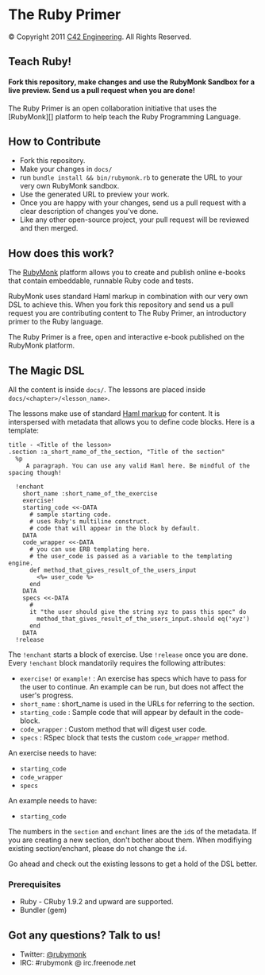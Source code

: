 # The Ruby Primer

© Copyright 2011 [C42 Engineering][]. All Rights Reserved.

## Teach Ruby!

<h4>Fork this repository, make changes and use the RubyMonk Sandbox for a live preview. Send us a pull request when you are done!</h4>
The Ruby Primer is an open collaboration initiative that uses the [RubyMonk][] platform to help teach the Ruby Programming Language.

## How to Contribute

- Fork this repository.
- Make your changes in `docs/`
- run `bundle install && bin/rubymonk.rb` to generate the URL to your very own RubyMonk sandbox.
- Use the generated URL to preview your work.
- Once you are happy with your changes, send us a pull request with a clear description of changes you've done.
- Like any other open-source project, your pull request will be reviewed and then merged.

## How does this work?

The [RubyMonk][] platform allows you to create and publish online e-books that contain embeddable, runnable Ruby code and tests.

RubyMonk uses standard Haml markup in combination with our very own DSL to achieve this. When you fork this repository and send us a pull request you are contributing content to The Ruby Primer, an introductory primer to the Ruby language.

The Ruby Primer is a free, open and interactive e-book published on the RubyMonk platform.

## The Magic DSL

All the content is inside `docs/`.
The lessons are placed inside `docs/<chapter>/<lesson_name>`.

The lessons make use of standard [Haml markup][] for content. It is interspersed with metadata that allows you to define code blocks.
Here is a template:

    title - <Title of the lesson>
    .section :a_short_name_of_the_section, "Title of the section"
      %p
         A paragraph. You can use any valid Haml here. Be mindful of the spacing though!

      !enchant
        short_name :short_name_of_the_exercise
        exercise!
        starting_code <<-DATA
          # sample starting code.
          # uses Ruby's multiline construct.
          # code that will appear in the block by default.
        DATA
        code_wrapper <<-DATA
          # you can use ERB templating here.
          # the user_code is passed as a variable to the templating engine.
          def method_that_gives_result_of_the_users_input
            <%= user_code %>
          end
        DATA
        specs <<-DATA
          #
          it "the user should give the string xyz to pass this spec" do
            method_that_gives_result_of_the_users_input.should eq('xyz')
          end
        DATA
      !release

The `!enchant` starts a block of exercise. Use `!release` once you are done. Every `!enchant` block mandatorily requires the following attributes:

- `exercise!` or `example!` : An exercise has specs which have to pass for the user to continue. An example can be run, but does not affect the user's progress.
- `short_name` : short_name is used in the URLs for referring to the section.
- `starting_code` : Sample code that will appear by default in the code-block.
- `code_wrapper` : Custom method that will digest user code.
- `specs` : RSpec block that tests the custom `code_wrapper` method.

An exercise needs to have:

- `starting_code`
- `code_wrapper`
- `specs`

An example needs to have:

- `starting_code`

The numbers in the `section` and `enchant` lines are the `id`s of the metadata. If you are creating a new section, don't bother about them. When modifiying existing section/enchant, please do not change the `id`.

Go ahead and check out the existing lessons to get a hold of the DSL better.

### Prerequisites

- Ruby - CRuby 1.9.2 and upward are supported.
- Bundler (gem)

## Got any questions? Talk to us!

- Twitter: [@rubymonk](http://twitter.com/#!/rubymonk 'RubyMonk')
- IRC: #rubymonk @ irc.freenode.net

[RubyMonk]: http://rubymonk.com
[C42 Engineering]: http://c42.in
[Haml markup]: http://haml-lang.com/docs/yardoc/file.HAML_REFERENCE.html
